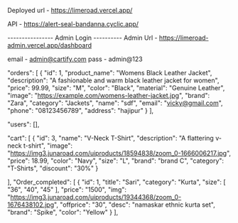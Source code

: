 
Deployed url - https://limeroad.vercel.app/

API - https://alert-seal-bandanna.cyclic.app/

---------------- Admin Login ----------
Admin Url - https://limeroad-admin.vercel.app/dashboard 


email - admin@cartify.com
pass - admin@123

"orders": [
    {
      "id": 1,
      "product_name": "Womens Black Leather Jacket",
      "description": "A fashionable and warm black leather jacket for women",
      "price": 99.99,
      "size": "M",
      "color": "Black",
      "material": "Genuine Leather",
      "image": "https://example.com/womens-leather-jacket.jpg",
      "brand": "Zara",
      "category": "Jackets",
      "name": "sdf",
      "email": "vicky@gmail.com",
      "phone": "08123456789",
      "address": "hajipur"
    }
  ],
  

  "users": [],
  
  
  "cart": [
    {
      "id": 3,
      "name": "V-Neck T-Shirt",
      "description": "A flattering v-neck t-shirt",
      "image": "https://img3.junaroad.com/uiproducts/18594838/zoom_0-1666006217.jpg",
      "price": 18.99,
      "color": "Navy",
      "size": "L",
      "brand": "brand C",
      "category": "T-Shirts",
      "discount": "30%"
    }

  ],
  "Order_completed": [
    {
      "id": 1,
      "title": "Sari",
      "category": "Kurta",
      "size": [
        "36",
        "40",
        "45"
      ],
      "price": "1500",
      "img": "https://img3.junaroad.com/uiproducts/19344368/zoom_0-1676438102.jpg",
      "offprice": "30",
      "desc": "namaskar ethnic kurta set",
      "brand": "Spike",
      "color": "Yellow"
    }
  ],
